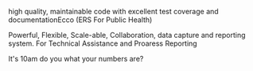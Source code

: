 
high quality, maintainable code with excellent test coverage and documentationEcco (ERS For Public Health)

Powerful, Flexible, Scale-able, Collaboration, data capture and reporting system. For Technical Assistance and Proaress Reporting

It's 10am do you what your numbers are?
